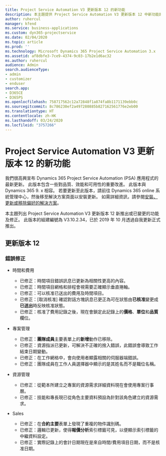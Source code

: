 ```yaml
---
title: Project Service Automation V3 更新版本 12 的新功能
description: 本主題提供 Project Service Automation V3 更新版本 12 中新功能的相關資訊。
author: ruhercul
manager: kfend
ms.service: business-applications
ms.custom: dyn365-projectservice
ms.date: 02/04/2020
ms.topic: article
ms.prod: ''
ms.technology: Microsoft Dynamics 365 Project Service Automation 3.x
ms.assetid: af8dbfe3-7ce9-4374-9c03-17b2e1d6ac32
ms.author: ruhercul
audience: Admin
search.audienceType:
- admin
- customizer
- enduser
search.app:
- D365CE
- D365PS
ms.openlocfilehash: 758717562c12a72848f1a874fa8b1171139ebb0c
ms.sourcegitcommit: 8c786230ef2a497280885b827162561776e2eb00
ms.translationtype: HT
ms.contentlocale: zh-HK
ms.lasthandoff: 03/24/2020
ms.locfileid: "3757266"
---
```

# <a name="project-service-automation-v3-update-release-12"></a>Project Service Automation V3 更新版本 12 的新功能
我們很高興宣布 Dynamics 365 Project Service Automation (PSA) 應用程式的最新更新。 此版本包含一些對品質、效能和可用性的重要改進。 此版本與 Dynamics 365 9. x 相容。 若要更新至此版本，請前往 Dynamics 365 online 系統管理中心，然後移至解決方案頁面以安裝更新。 如需詳細資訊，請參閱[安裝、更新或移除偏好的解決方案](https://docs.microsoft.com/power-platform/admin/install-remove-preferred-solution)。

本主題列出 Project Service Automation V3 更新版本 12 新推出或已變更的功能及修正。 此版本的組建編號為 V3.10.2.34，已於 2019 年 10 月透過自我更新正式推出。

## <a name="update-release-12"></a>更新版本 12

### <a name="bug-fixes"></a>錯誤修正

- 時間和費用

    - 已修正：時間項目錯誤訊息已更新為相關性更高的內容。
    - 已修正：時間項目網格和排程會視需要正確顯示垂直捲軸。
    - 已修正：可以核准已送出的費用及時間項目。
    - 已修正：[取消核准] 確認對話方塊訊息已更正為可在狀態由**已核准**變更成**已送出**時反映核准狀態。
    - 已修正：核准了費用記錄之後，現在會鎖定此記錄上的**價格**、**單位**和**品質**欄位。

- 專案管理

    - 已修正：**團隊成員**主要表單上的**新增**動作已移除。
    - 已修正：資源指派已更新，可解決不正確的捨入錯誤，此錯誤會導致工作結束日期變動。
    - 已修正：在工作網格中，會向使用者顯露相關的伺服器端錯誤。
    - 已修正：團隊成員在工作人員選擇器中顯示的是其姓名而不是職位名稱。

- 資源管理

    - 已修正：從範本所建立之專案的資源需求詳細資料現在會使用專案行事曆。
    - 已修正：技能和專長現已從角色主要資料預設為針對該角色建立的資源需求。

- Sales

    - 已修正：在**合約主要**表單上發現了重複的物件識別碼。
    - 已修正：邏輯已更新，使得**報價分析**索引標籤可見，以便顯示索引標籤的中繼資料設定。
    - 已修正：實際記錄上的會計日期現在是來自時間/費用項目日期，而不是核准日期。

